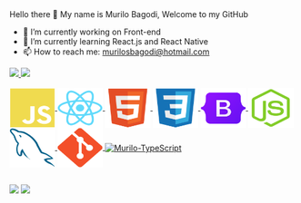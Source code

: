 ## 
Hello there 👋 My name is Murilo Bagodi, Welcome to my GitHub

- 🔭 I’m currently working on Front-end
- 🌱 I’m currently learning React.js and React Native
- 📫 How to reach me: murilosbagodi@hotmail.com


<div>
  <a href="https://github.com/MuriloBagodi">
  <img height="180em" src="https://github-readme-stats.vercel.app/api?username=murilobagodi&show_icons=true&theme=ocean_dark&include_all_commits=true&count_private=true"/>
  <img height="180em" src="https://github-readme-stats.vercel.app/api/top-langs/?username=murilobagodi&layout=compact&langs_count=7&theme=ocean_dark"/>
</div>
  
<div style="display: inline_block"><br>
  <img align="center" alt="Murilo-Js" height="70" width="80" src="https://raw.githubusercontent.com/devicons/devicon/master/icons/javascript/javascript-plain.svg">
  <img align="center" alt="Murilo-React" height="70" width="80" src="https://raw.githubusercontent.com/devicons/devicon/master/icons/react/react-original.svg">
  <img align="center" alt="Murilo-HTML" height="70" width="80" src="https://raw.githubusercontent.com/devicons/devicon/master/icons/html5/html5-original.svg">
  <img align="center" alt="Murilo-CSS" height="70" width="80" src="https://raw.githubusercontent.com/devicons/devicon/master/icons/css3/css3-original.svg">
	<img align="center" alt="Murilo-Bootstrap" height="70" width="80" src="https://raw.githubusercontent.com/devicons/devicon/master/icons/bootstrap/bootstrap-original.svg">
	<img align="center" alt="Murilo-NodeJs" height="70" width="80" src="https://raw.githubusercontent.com/devicons/devicon/master/icons/nodejs/nodejs-original.svg">
	<img align="center" alt="Murilo-MySql" height="70" width="80" src="https://raw.githubusercontent.com/devicons/devicon/master/icons/mysql/mysql-original.svg">
	<img align="center" alt="Murilo-Git" height="70" width="80" src="https://raw.githubusercontent.com/devicons/devicon/master/icons/git/git-original.svg">
	<img align="center" alt="Murilo-TypeScript" height="70" width="80" src="https://raw.githubusercontent.com/devicons/devicon/master/icons/git/typescript-original.svg">
</div>

##
	
<div> 
  <a href = "mailto:murilosbagodi@hotmail.com"><img src="https://img.shields.io/badge/-Outlook-%23333?style=for-the-badge&logo=gmail&logoColor=white" target="_blank"></a>
  <a href="https://www.linkedin.com/in/murilo-bagodi-09066b14a" target="_blank"><img src="https://img.shields.io/badge/-LinkedIn-%230077B5?style=for-the-badge&logo=linkedin&logoColor=white" target="_blank"></a>
</div>
